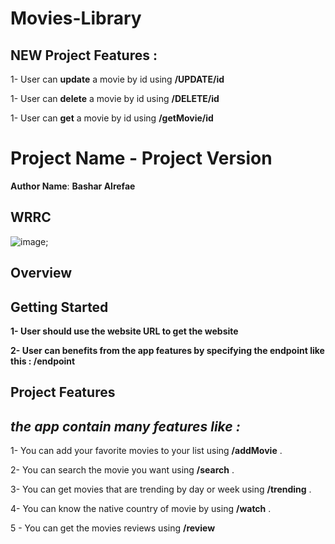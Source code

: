 # Movies-Library

## NEW Project Features :

1- User can **update** a movie by id using **/UPDATE/id**

1- User can **delete** a movie by id using **/DELETE/id**

1- User can **get** a movie by id using **/getMovie/id**


# Project Name - Project Version

**Author Name**: **Bashar Alrefae**

## WRRC

![image]("./assets/WRRC3.jpg");


## Overview

## Getting Started

**1-  User should use the website URL to get the website**

**2-  User can benefits from the app features by specifying the endpoint like this : /endpoint**

## Project Features

## *the app contain many features like :*

1- You can add your favorite movies to your list using **/addMovie** .

2- You can search the movie you want using **/search** .

3- You can get movies that are trending by day or week using **/trending** .

4- You can know the native country of movie by using **/watch** .

5 - You can get the movies reviews using **/review**



